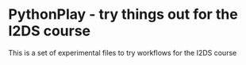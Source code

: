 # PythonPlay - try things out for the I2DS course

This is a set of experimental files to try workflows for the I2DS course
